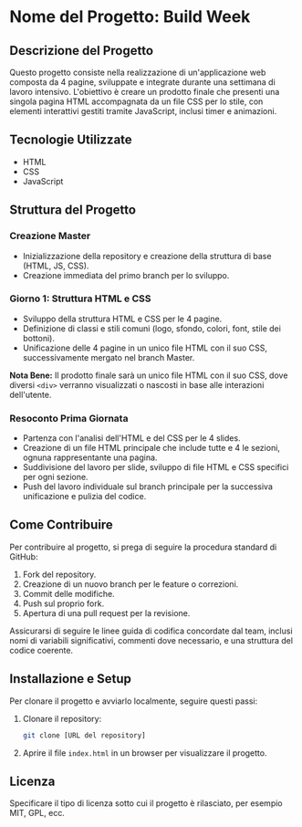 
# Nome del Progetto: Build Week

## Descrizione del Progetto
Questo progetto consiste nella realizzazione di un'applicazione web composta da 4 pagine, sviluppate e integrate durante una settimana di lavoro intensivo. L'obiettivo è creare un prodotto finale che presenti una singola pagina HTML accompagnata da un file CSS per lo stile, con elementi interattivi gestiti tramite JavaScript, inclusi timer e animazioni.

## Tecnologie Utilizzate
- HTML
- CSS
- JavaScript

## Struttura del Progetto
### Creazione Master
- Inizializzazione della repository e creazione della struttura di base (HTML, JS, CSS).
- Creazione immediata del primo branch per lo sviluppo.

### Giorno 1: Struttura HTML e CSS
- Sviluppo della struttura HTML e CSS per le 4 pagine.
- Definizione di classi e stili comuni (logo, sfondo, colori, font, stile dei bottoni).
- Unificazione delle 4 pagine in un unico file HTML con il suo CSS, successivamente mergato nel branch Master.

**Nota Bene:** Il prodotto finale sarà un unico file HTML con il suo CSS, dove diversi `<div>` verranno visualizzati o nascosti in base alle interazioni dell'utente.

### Resoconto Prima Giornata
- Partenza con l'analisi dell'HTML e del CSS per le 4 slides.
- Creazione di un file HTML principale che include tutte e 4 le sezioni, ognuna rappresentante una pagina.
- Suddivisione del lavoro per slide, sviluppo di file HTML e CSS specifici per ogni sezione.
- Push del lavoro individuale sul branch principale per la successiva unificazione e pulizia del codice.

## Come Contribuire
Per contribuire al progetto, si prega di seguire la procedura standard di GitHub:
1. Fork del repository.
2. Creazione di un nuovo branch per le feature o correzioni.
3. Commit delle modifiche.
4. Push sul proprio fork.
5. Apertura di una pull request per la revisione.

Assicurarsi di seguire le linee guida di codifica concordate dal team, inclusi nomi di variabili significativi, commenti dove necessario, e una struttura del codice coerente.

## Installazione e Setup
Per clonare il progetto e avviarlo localmente, seguire questi passi:
1. Clonare il repository:
   ```bash
   git clone [URL del repository]
   ```
2. Aprire il file `index.html` in un browser per visualizzare il progetto.

## Licenza
Specificare il tipo di licenza sotto cui il progetto è rilasciato, per esempio MIT, GPL, ecc.

